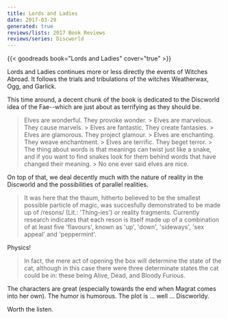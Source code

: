 ```yaml
---
title: Lords and Ladies
date: 2017-03-29
generated: true
reviews/lists: 2017 Book Reviews
reviews/series: Discworld
---
```

{{< goodreads book="Lords and Ladies" cover="true" >}}

Lords and Ladies continues more or less directly the events of Witches Abroad. It follows the trials and tribulations of the witches Weatherwax, Ogg, and Garlick.  

This time around, a decent chunk of the book is dedicated to the Discworld idea of the Fae--which are just about as terrifying as they should be.  

<!--more-->

> Elves are wonderful. They provoke wonder.   > Elves are marvelous. They cause marvels.   > Elves are fantastic. They create fantasies.   > Elves are glamorous. They project glamour.   > Elves are enchanting. They weave enchantment.   > Elves are terrific. They beget terror.   > The thing about words is that meanings can twist just like a snake, and if you want to find snakes look for them behind words that have changed their meaning.   > No one ever said elves are nice.

On top of that, we deal decently much with the nature of reality in the Discworld and the possibilities of parallel realities.  

> It was here that the thaum, hitherto believed to be the smallest possible particle of magic, was succesfully demonstrated to be made up of /resons/ (Lit.: 'Thing-ies') or reality fragments. Currently research indicates that each reson is itself made up of a combination of at least five 'flavours', known as 'up', 'down', 'sideways', 'sex appeal' and 'peppermint'.

Physics!  

> In fact, the mere act of opening the box will determine the state of the cat, although in this case there were three determinate states the cat could be in: these being Alive, Dead, and Bloody Furious.

The characters are great (especially towards the end when Magrat comes into her own). The humor is humorous. The plot is ... well ... Discworldy.  

Worth the listen.


